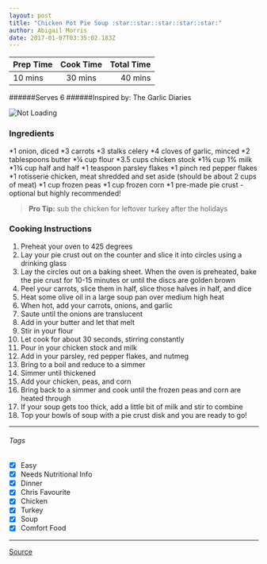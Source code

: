 ```yaml
---
layout: post
title: "Chicken Pot Pie Soup :star::star::star::star::star:"
author: Abigail Morris
date: 2017-01-07T03:35:02.183Z
---
```


| Prep Time  | Cook Time    | Total Time  |
| ---------- |:------------:| -----------:|
| 10 mins    | 30 mins      | 40 mins     |


######Serves 6
######Inspired by: The Garlic Diaries

![Not Loading](http://i.imgur.com/eQJufmgl.png)

### Ingredients

*1 onion, diced
*3 carrots
*3 stalks celery
*4 cloves of garlic, minced
*2 tablespoons butter
*¼ cup flour
*3.5 cups chicken stock
*1¾ cup 1% milk
*1¾ cup half and half
*1 teaspoon parsley flakes
*1 pinch red pepper flakes
*1 rotisserie chicken, meat shredded and set aside (should be about 2 cups of meat)
*1 cup frozen peas
*1 cup frozen corn
*1 pre-made pie crust - optional but highly recommended!

> **Pro Tip:** sub the chicken for leftover turkey after the holidays

### Cooking Instructions

1. Preheat your oven to 425 degrees
2. Lay your pie crust out on the counter and slice it into circles using a drinking glass
3. Lay the circles out on a baking sheet. When the oven is preheated, bake the pie crust for 10-15 minutes or until the discs are golden brown
4. Peel your carrots, slice them in half, slice those halves in half, and dice
5. Heat some olive oil in a large soup pan over medium high heat
6. When hot, add your carrots, onions, and garlic
7. Saute until the onions are translucent
8. Add in your butter and let that melt
9. Stir in your flour
10. Let cook for about 30 seconds, stirring constantly
11. Pour in your chicken stock and milk
13. Add in your parsley, red pepper flakes, and nutmeg
14. Bring to a boil and reduce to a simmer
15. Simmer until thickened
16. Add your chicken, peas, and corn
17. Bring back to a simmer and cook until the frozen peas and corn are heated through
18. If your soup gets too thick, add a little bit of milk and stir to combine
19. Top your bowls of soup with a pie crust disk and you are ready to go!


---

###### Tags
- [x] Easy
- [x] Needs Nutritional Info
- [x] Dinner
- [x] Chris Favourite
- [x] Chicken
- [x] Turkey
- [x] Soup
- [x] Comfort Food

---

[Source](http://www.thegarlicdiaries.com/easy-chicken-pot-pie-soup-soup-sunday/)

